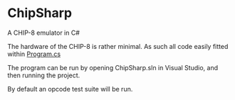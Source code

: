 # ChipSharp
A CHIP-8 emulator in C#

The hardware of the CHIP-8 is rather minimal. As such all code easily fitted within [Program.cs](https://github.com/Saticmotion/ChipSharp/blob/main/Program.cs)

The program can be run by opening ChipSharp.sln in Visual Studio, and then running the project.

By default an opcode test suite will be run.
